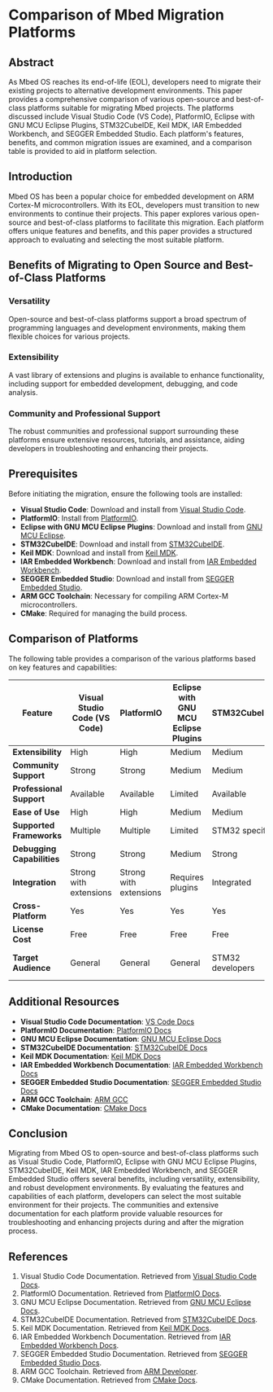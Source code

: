 # Comparison of Mbed Migration Platforms

## Abstract

As Mbed OS reaches its end-of-life (EOL), developers need to migrate their existing projects to alternative development environments. This paper provides a comprehensive comparison of various open-source and best-of-class platforms suitable for migrating Mbed projects. The platforms discussed include Visual Studio Code (VS Code), PlatformIO, Eclipse with GNU MCU Eclipse Plugins, STM32CubeIDE, Keil MDK, IAR Embedded Workbench, and SEGGER Embedded Studio. Each platform's features, benefits, and common migration issues are examined, and a comparison table is provided to aid in platform selection.

## Introduction

Mbed OS has been a popular choice for embedded development on ARM Cortex-M microcontrollers. With its EOL, developers must transition to new environments to continue their projects. This paper explores various open-source and best-of-class platforms to facilitate this migration. Each platform offers unique features and benefits, and this paper provides a structured approach to evaluating and selecting the most suitable platform.

## Benefits of Migrating to Open Source and Best-of-Class Platforms

### Versatility

Open-source and best-of-class platforms support a broad spectrum of programming languages and development environments, making them flexible choices for various projects.

### Extensibility

A vast library of extensions and plugins is available to enhance functionality, including support for embedded development, debugging, and code analysis.

### Community and Professional Support

The robust communities and professional support surrounding these platforms ensure extensive resources, tutorials, and assistance, aiding developers in troubleshooting and enhancing their projects.

## Prerequisites

Before initiating the migration, ensure the following tools are installed:

- **Visual Studio Code**: Download and install from [Visual Studio Code](https://code.visualstudio.com/).
- **PlatformIO**: Install from [PlatformIO](https://platformio.org/).
- **Eclipse with GNU MCU Eclipse Plugins**: Download and install from [GNU MCU Eclipse](https://gnu-mcu-eclipse.github.io/).
- **STM32CubeIDE**: Download and install from [STM32CubeIDE](https://www.st.com/en/development-tools/stm32cubeide.html).
- **Keil MDK**: Download and install from [Keil MDK](https://www.keil.com/).
- **IAR Embedded Workbench**: Download and install from [IAR Embedded Workbench](https://www.iar.com/).
- **SEGGER Embedded Studio**: Download and install from [SEGGER Embedded Studio](https://www.segger.com/products/development-tools/embedded-studio/).
- **ARM GCC Toolchain**: Necessary for compiling ARM Cortex-M microcontrollers.
- **CMake**: Required for managing the build process.

## Comparison of Platforms

The following table provides a comparison of the various platforms based on key features and capabilities:

| Feature                       | Visual Studio Code (VS Code) | PlatformIO                   | Eclipse with GNU MCU Eclipse Plugins | STM32CubeIDE                 | Keil MDK                     | IAR Embedded Workbench       | SEGGER Embedded Studio       |
|-------------------------------|------------------------------|-----------------------------|--------------------------------------|-----------------------------|-----------------------------|-----------------------------|-----------------------------|
| **Extensibility**             | High                         | High                        | Medium                               | Medium                      | Low                         | Low                         | Medium                      |
| **Community Support**         | Strong                       | Strong                      | Medium                               | Medium                      | Strong                      | Strong                      | Medium                      |
| **Professional Support**      | Available                    | Available                   | Limited                              | Available                   | Strong                      | Strong                      | Strong                      |
| **Ease of Use**               | High                         | High                        | Medium                               | Medium                      | High                        | High                        | Medium                      |
| **Supported Frameworks**      | Multiple                     | Multiple                    | Limited                              | STM32 specific              | ARM specific                | ARM specific                | ARM specific                |
| **Debugging Capabilities**    | Strong                       | Strong                      | Medium                               | Strong                      | Strong                      | Strong                      | Strong                      |
| **Integration**               | Strong with extensions       | Strong with extensions      | Requires plugins                     | Integrated                  | Integrated                  | Integrated                  | Integrated                  |
| **Cross-Platform**            | Yes                          | Yes                         | Yes                                  | Yes                         | No                          | No                          | Yes                         |
| **License Cost**              | Free                         | Free                        | Free                                 | Free                        | Paid                        | Paid                        | Free to Paid                |
| **Target Audience**           | General                      | General                     | General                              | STM32 developers            | Professional ARM developers | Professional ARM developers | Professional ARM developers |

## Additional Resources

- **Visual Studio Code Documentation**: [VS Code Docs](https://code.visualstudio.com/docs)
- **PlatformIO Documentation**: [PlatformIO Docs](https://docs.platformio.org/)
- **GNU MCU Eclipse Documentation**: [GNU MCU Eclipse Docs](https://gnu-mcu-eclipse.github.io/)
- **STM32CubeIDE Documentation**: [STM32CubeIDE Docs](https://www.st.com/en/development-tools/stm32cubeide.html)
- **Keil MDK Documentation**: [Keil MDK Docs](https://www.keil.com/)
- **IAR Embedded Workbench Documentation**: [IAR Embedded Workbench Docs](https://www.iar.com/iar-embedded-workbench/)
- **SEGGER Embedded Studio Documentation**: [SEGGER Embedded Studio Docs](https://www.segger.com/products/development-tools/embedded-studio/)
- **ARM GCC Toolchain**: [ARM GCC](https://developer.arm.com/tools-and-software/open-source-software/developer-tools/gnu-toolchain/gnu-rm)
- **CMake Documentation**: [CMake Docs](https://cmake.org/documentation/)

## Conclusion

Migrating from Mbed OS to open-source and best-of-class platforms such as Visual Studio Code, PlatformIO, Eclipse with GNU MCU Eclipse Plugins, STM32CubeIDE, Keil MDK, IAR Embedded Workbench, and SEGGER Embedded Studio offers several benefits, including versatility, extensibility, and robust development environments. By evaluating the features and capabilities of each platform, developers can select the most suitable environment for their projects. The communities and extensive documentation for each platform provide valuable resources for troubleshooting and enhancing projects during and after the migration process.

## References

1. Visual Studio Code Documentation. Retrieved from [Visual Studio Code Docs](https://code.visualstudio.com/docs).
2. PlatformIO Documentation. Retrieved from [PlatformIO Docs](https://docs.platformio.org/).
3. GNU MCU Eclipse Documentation. Retrieved from [GNU MCU Eclipse Docs](https://gnu-mcu-eclipse.github.io/).
4. STM32CubeIDE Documentation. Retrieved from [STM32CubeIDE Docs](https://www.st.com/en/development-tools/stm32cubeide.html).
5. Keil MDK Documentation. Retrieved from [Keil MDK Docs](https://www.keil.com/).
6. IAR Embedded Workbench Documentation. Retrieved from [IAR Embedded Workbench Docs](https://www.iar.com/iar-embedded-workbench/).
7. SEGGER Embedded Studio Documentation. Retrieved from [SEGGER Embedded Studio Docs](https://www.segger.com/products/development-tools/embedded-studio/).
8. ARM GCC Toolchain. Retrieved from [ARM Developer](https://developer.arm.com/tools-and-software/open-source-software/developer-tools/gnu-toolchain/gnu-rm).
9. CMake Documentation. Retrieved from [CMake Docs](https://cmake.org/documentation/).